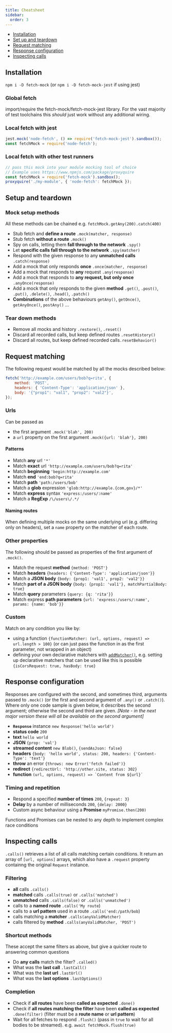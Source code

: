 ```yaml
---
title: Cheatsheet
sidebar:
  order: 3
---
```

- [Installation](#installation)
- [Set up and teardown](#setup-and-teardown)
- [Request matching](#request-matching)
- [Response configuration](#response-configuration)
- [Inspecting calls](#inspecting-calls)

## Installation

`npm i -D fetch-mock` (or `npm i -D fetch-mock-jest` if using jest)

### Global fetch

import/require the fetch-mock/fetch-mock-jest library. For the vast majority of test toolchains this _should_ just work without any additional wiring.

### Local fetch with jest

```js
jest.mock('node-fetch', () => require('fetch-mock-jest').sandbox());
const fetchMock = require('node-fetch');
```

### Local fetch with other test runners

```js
// pass this mock into your module mocking tool of choice
// Example uses https://www.npmjs.com/package/proxyquire
const fetchMock = require('fetch-mock').sandbox();
proxyquire('./my-module', { 'node-fetch': fetchMock });
```

## Setup and teardown

### Mock setup methods

All these methods can be chained e.g. `fetchMock.getAny(200).catch(400)`

- Stub fetch and **define a route** `.mock(matcher, response)`
- Stub fetch **without a route** `.mock()`
- Spy on calls, letting them **fall through to the network** `.spy()`
- Let **specific calls fall through to the network** `.spy(matcher)`
- Respond with the given response to any **unmatched calls** `.catch(response)`
- Add a mock that only responds **once** `.once(matcher, response)`
- Add a mock that responds to **any** request `.any(response)`
- Add a mock that responds to **any request, but only once** `.anyOnce(response)`
- Add a mock that only responds to the given **method** `.get()`, `.post()`, `.put()`, `.delete()`, `.head()`, `.patch()`
- **Combinations** of the above behaviours `getAny()`, `getOnce()`, `getAnyOnce()`, `postAny()` ...

### Tear down methods

- Remove all mocks and history `.restore()`, `.reset()`
- Discard all recorded calls, but keep defined routes `.resetHistory()`
- Discard all routes, but keep defined recorded calls`.resetBehavior()`

## Request matching

The following request would be matched by all the mocks described below:

```js
fetch('http://example.com/users/bob?q=rita', {
	method: 'POST',
	headers: { 'Content-Type': 'application/json' },
	body: '{"prop1": "val1", "prop2": "val2"}',
});
```

### Urls

Can be passed as

- the first argument `.mock('blah', 200)`
- a `url` property on the first argument `.mock({url: 'blah'}, 200)`

#### Patterns

- Match **any** url `'*'`
- Match **exact** url `'http://example.com/users/bob?q=rita'`
- Match **beginning** `'begin:http://example.com'`
- Match **end** `'end:bob?q=rita'`
- Match **path** `'path:/users/bob'`
- Match a **glob** expression `'glob:http://example.{com,gov}/*'`
- Match **express** syntax `'express:/users/:name'`
- Match a **RegExp** `/\/users\/.*/`

#### Naming routes

When defining multiple mocks on the same underlying url (e.g. differing only on headers), set a `name` property on the matcher of each route.

### Other properties

The following should be passed as properties of the first argument of `.mock()`.

- Match the request **method** `{method: 'POST'}`
- Match **headers** `{headers: {'Content-Type': 'application/json'}}`
- Match a **JSON body** `{body: {prop1: 'val1', prop2: 'val2'}}`
- Match **part of a JSON body** `{body: {prop1: 'val1'}, matchPartialBody: true}`
- Match **query** parameters `{query: {q: 'rita'}}`
- Match express **path parameters** `{url: 'express:/users/:name', params: {name: 'bob'}}`

### Custom

Match on any condition you like by:

- using a function `{functionMatcher: (url, options, request) => url.length > 100}` (or can just pass the function in as the first parameter, not wrapped in an object)
- defining your own declarative matchers with [`addMatcher()`](http://www.wheresrhys.co.uk/fetch-mock/#api-mockingadd-matcher), e.g. setting up declarative matchers that can be used like this is possible `{isCorsRequest: true, hasBody: true}`

## Response configuration

Responses are configured with the second, and sometimes third, arguments passed to `.mock()` (or the first and second argument of `.any()` or `.catch()`). Where only one code sample is given below, it describes the second argument; otherwise the second and third are given. _[Note - in the next major version these will all be available on the second argument]_

- **`Response`** instance `new Response('hello world')`
- **status code** `200`
- **text** `hello world`
- **JSON** `{prop: 'val'}`
- **streamed content** `new Blob()`, `{sendAsJson: false}`
- **headers** `{body: 'hello world', status: 200, headers: {'Content-Type': 'text'}`
- **throw** an error `{throws: new Error('fetch failed')}`
- **redirect** `{redirectUrl: 'http://other.site, status: 302}`
- **function** `` (url, options, request) => `Content from ${url}` ``

### Timing and repetition

- Respond a specified **number of times** `200`, `{repeat: 3}`
- **Delay** by a number of milliseconds `200`, `{delay: 2000}`
- Custom async behaviour using a **Promise** `myPromise.then(200)`

Functions and Promises can be nested to any depth to implement complex race conditions

## Inspecting calls

`.calls()` retrieves a list of all calls matching certain conditions. It return an array of `[url, options]` arrays, which also have a `.request` property containng the original `Request` instance.

### Filtering

- **all** calls `.calls()`
- **matched** calls `.calls(true)` or `.calls('matched')`
- **unmatched** calls `.calls(false)` or `.calls('unmatched')`
- calls to a **named route** `.calls('My route`)
- calls to a **url pattern** used in a route `.calls('end:/path/bob`)
- calls matching a **matcher** `.calls(anyValidMatcher)`
- calls filtered by **method** `.calls(anyValidMatcher, 'POST')`

### Shortcut methods

These accept the same filters as above, but give a quicker route to answering common questions

- Do **any calls** match the filter? `.called()`
- What was the **last call** `.lastCall()`
- What was the **last url** `.lastUrl()`
- What was the **last options** `.lastOptions()`

### Completion

- Check if **all routes** have been **called as expected** `.done()`
- Check if **all routes matching the filter** have been **called as expected** `.done(filter)` (filter must be a **route name** or **url pattern**)
- Wait for all fetches to respond `.flush()` (pass in `true` to wait for all bodies to be streamed). e.g. `await fetchMock.flush(true)`
